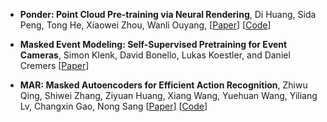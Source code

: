 

* **Ponder: Point Cloud Pre-training via Neural Rendering**, Di Huang, Sida Peng, Tong He, Xiaowei Zhou, Wanli Ouyang, 
[[Paper](https://arxiv.org/pdf/2301.00157.pdf)]
[[Code](https://dihuangdh.github.io/ponder/)]

* **Masked Event Modeling: Self-Supervised Pretraining for Event Cameras**, Simon Klenk, David Bonello, Lukas Koestler, and Daniel Cremers 
[[Paper](https://arxiv.org/pdf/2212.10368.pdf)]

* **MAR: Masked Autoencoders for Efficient Action Recognition**, Zhiwu Qing, Shiwei Zhang, Ziyuan Huang, Xiang Wang, Yuehuan Wang, Yiliang Lv, Changxin Gao, Nong Sang 
[[Paper](https://arxiv.org/pdf/2207.11660.pdf)] 
[[Code](https://github.com/alibaba-mmai-research/Masked-Action-Recognition)] 




